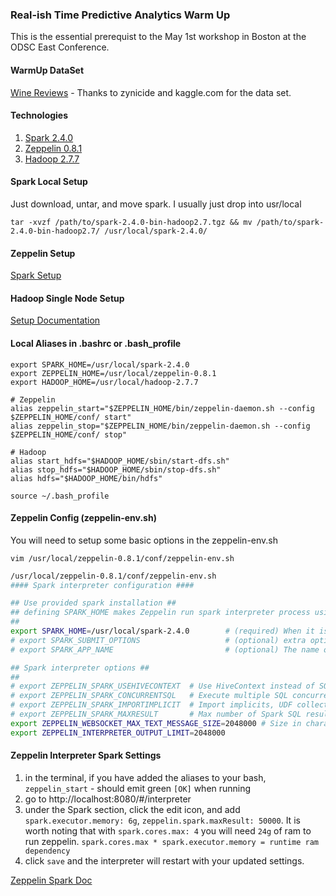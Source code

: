 ### Real-ish Time Predictive Analytics Warm Up
This is the essential prerequist to the May 1st workshop in Boston at the ODSC East Conference.

#### WarmUp DataSet
[Wine Reviews](https://www.kaggle.com/zynicide/wine-reviews) - Thanks to zynicide and kaggle.com for the data set.

#### Technologies
1. [Spark 2.4.0](https://www.apache.org/dyn/closer.lua/spark/spark-2.4.0/spark-2.4.0-bin-hadoop2.7.tgz)
2. [Zeppelin 0.8.1](http://www.apache.org/dyn/closer.cgi/zeppelin/zeppelin-0.8.1/zeppelin-0.8.1-bin-netinst.tgz)
3. [Hadoop 2.7.7](https://www.apache.org/dyn/closer.cgi/hadoop/common/hadoop-2.7.7/hadoop-2.7.7.tar.gz)

#### Spark Local Setup
Just download, untar, and move spark. I usually just drop into usr/local

`tar -xvzf /path/to/spark-2.4.0-bin-hadoop2.7.tgz && mv /path/to/spark-2.4.0-bin-hadoop2.7/ /usr/local/spark-2.4.0/`

#### Zeppelin Setup
[Spark Setup](https://zeppelin.apache.org/docs/0.8.1/interpreter/spark.html)

#### Hadoop Single Node Setup
[Setup Documentation](http://hadoop.apache.org/docs/r2.7.7/hadoop-project-dist/hadoop-common/SingleCluster.html)

#### Local Aliases in .bashrc or .bash_profile
~~~
export SPARK_HOME=/usr/local/spark-2.4.0
export ZEPPELIN_HOME=/usr/local/zeppelin-0.8.1
export HADOOP_HOME=/usr/local/hadoop-2.7.7

# Zeppelin
alias zeppelin_start="$ZEPPELIN_HOME/bin/zeppelin-daemon.sh --config $ZEPPELIN_HOME/conf/ start"
alias zeppelin_stop="$ZEPPELIN_HOME/bin/zeppelin-daemon.sh --config $ZEPPELIN_HOME/conf/ stop"

# Hadoop
alias start_hdfs="$HADOOP_HOME/sbin/start-dfs.sh"
alias stop_hdfs="$HADOOP_HOME/sbin/stop-dfs.sh"
alias hdfs="$HADOOP_HOME/bin/hdfs"
~~~

```
source ~/.bash_profile
```

#### Zeppelin Config (zeppelin-env.sh)
You will need to setup some basic options in the zeppelin-env.sh

`vim /usr/local/zeppelin-0.8.1/conf/zeppelin-env.sh`
~~~bash
/usr/local/zeppelin-0.8.1/conf/zeppelin-env.sh
#### Spark interpreter configuration ####

## Use provided spark installation ##
## defining SPARK_HOME makes Zeppelin run spark interpreter process using spark-submit
##
export SPARK_HOME=/usr/local/spark-2.4.0        # (required) When it is defined, load it instead of Zeppelin embedded Spark libraries
# export SPARK_SUBMIT_OPTIONS                   # (optional) extra options to pass to spark submit. eg) "--driver-memory 512M --executor-memory 1G".
# export SPARK_APP_NAME                         # (optional) The name of spark application.

## Spark interpreter options ##
##
# export ZEPPELIN_SPARK_USEHIVECONTEXT  # Use HiveContext instead of SQLContext if set true. true by default.
# export ZEPPELIN_SPARK_CONCURRENTSQL   # Execute multiple SQL concurrently if set true. false by default.
# export ZEPPELIN_SPARK_IMPORTIMPLICIT  # Import implicits, UDF collection, and sql if set true. true by default.
# export ZEPPELIN_SPARK_MAXRESULT       # Max number of Spark SQL result to display. 1000 by default.
export ZEPPELIN_WEBSOCKET_MAX_TEXT_MESSAGE_SIZE=2048000 # Size in characters of the maximum text message to be received by websocket. Defaults to 1024000
export ZEPPELIN_INTERPRETER_OUTPUT_LIMIT=2048000
~~~

#### Zeppelin Interpreter Spark Settings
1. in the terminal, if you have added the aliases to your bash, `zeppelin_start` - should emit green `[OK]` when running
2. go to http://localhost:8080/#/interpreter
3. under the Spark section, click the edit icon, and add `spark.executor.memory: 6g`, `zeppelin.spark.maxResult: 50000`. It is worth noting that with `spark.cores.max: 4` you will need `24g` of ram to run zeppelin. `spark.cores.max * spark.executor.memory = runtime ram dependency`
4. click `save` and the interpreter will restart with your updated settings.

[Zeppelin Spark Doc](https://zeppelin.apache.org/docs/0.8.1/interpreter/spark.html)
